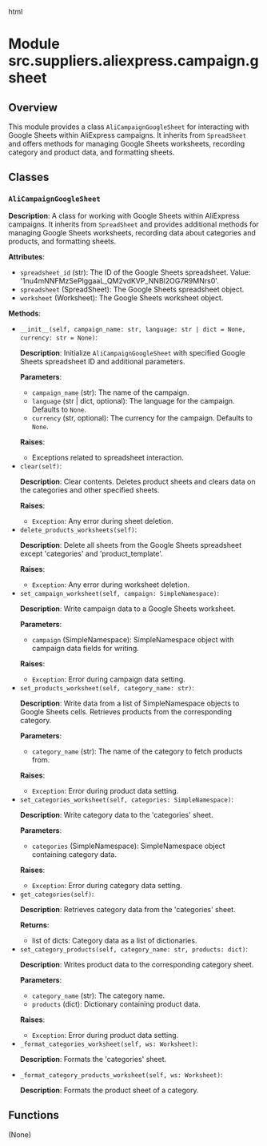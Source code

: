 html
<h1>Module src.suppliers.aliexpress.campaign.gsheet</h1>

<h2>Overview</h2>
<p>This module provides a class <code>AliCampaignGoogleSheet</code> for interacting with Google Sheets within AliExpress campaigns. It inherits from <code>SpreadSheet</code> and offers methods for managing Google Sheets worksheets, recording category and product data, and formatting sheets.</p>

<h2>Classes</h2>

<h3><code>AliCampaignGoogleSheet</code></h3>

<p><strong>Description</strong>: A class for working with Google Sheets within AliExpress campaigns. It inherits from <code>SpreadSheet</code> and provides additional methods for managing Google Sheets worksheets, recording data about categories and products, and formatting sheets.</p>

<p><strong>Attributes</strong>:</p>
<ul>
  <li><code>spreadsheet_id</code> (str): The ID of the Google Sheets spreadsheet.  Value: '1nu4mNNFMzSePlggaaL_QM2vdKVP_NNBl2OG7R9MNrs0'.</li>
  <li><code>spreadsheet</code> (SpreadSheet): The Google Sheets spreadsheet object.</li>
  <li><code>worksheet</code> (Worksheet): The Google Sheets worksheet object.</li>
</ul>

<p><strong>Methods</strong>:</p>
<ul>
  <li><code>__init__(self, campaign_name: str, language: str | dict = None, currency: str = None)</code>:
    <p><strong>Description</strong>: Initialize <code>AliCampaignGoogleSheet</code> with specified Google Sheets spreadsheet ID and additional parameters.</p>
    <p><strong>Parameters</strong>:</p>
    <ul>
      <li><code>campaign_name</code> (str): The name of the campaign.</li>
      <li><code>language</code> (str | dict, optional): The language for the campaign. Defaults to <code>None</code>.</li>
      <li><code>currency</code> (str, optional): The currency for the campaign. Defaults to <code>None</code>.</li>
    </ul>
    <p><strong>Raises</strong>:</p>
    <ul>
      <li>Exceptions related to spreadsheet interaction.</li>
    </ul>
  </li>
  <li><code>clear(self)</code>:
    <p><strong>Description</strong>: Clear contents. Deletes product sheets and clears data on the categories and other specified sheets.</p>
    <p><strong>Raises</strong>:</p>
    <ul>
      <li><code>Exception</code>: Any error during sheet deletion.</li>
    </ul>
  </li>
  <li><code>delete_products_worksheets(self)</code>:
    <p><strong>Description</strong>: Delete all sheets from the Google Sheets spreadsheet except 'categories' and 'product_template'.</p>
    <p><strong>Raises</strong>:</p>
    <ul>
      <li><code>Exception</code>: Any error during worksheet deletion.</li>
    </ul>
  </li>
  <li><code>set_campaign_worksheet(self, campaign: SimpleNamespace)</code>:
    <p><strong>Description</strong>: Write campaign data to a Google Sheets worksheet.</p>
    <p><strong>Parameters</strong>:</p>
    <ul>
      <li><code>campaign</code> (SimpleNamespace): SimpleNamespace object with campaign data fields for writing.</li>
    </ul>
    <p><strong>Raises</strong>:</p>
    <ul>
      <li><code>Exception</code>: Error during campaign data setting.</li>
    </ul>
  </li>
  <li><code>set_products_worksheet(self, category_name: str)</code>:
    <p><strong>Description</strong>: Write data from a list of SimpleNamespace objects to Google Sheets cells.  Retrieves products from the corresponding category.</p>
    <p><strong>Parameters</strong>:</p>
    <ul>
      <li><code>category_name</code> (str): The name of the category to fetch products from.</li>
    </ul>
    <p><strong>Raises</strong>:</p>
    <ul>
      <li><code>Exception</code>: Error during product data setting.</li>
    </ul>
  </li>
  <li><code>set_categories_worksheet(self, categories: SimpleNamespace)</code>:
     <p><strong>Description</strong>: Write category data to the 'categories' sheet.</p>
      <p><strong>Parameters</strong>:</p>
      <ul>
        <li><code>categories</code> (SimpleNamespace): SimpleNamespace object containing category data.</li>
      </ul>
      <p><strong>Raises</strong>:</p>
      <ul>
        <li><code>Exception</code>: Error during category data setting.</li>
      </ul>
  </li>
  <li><code>get_categories(self)</code>:
    <p><strong>Description</strong>: Retrieves category data from the 'categories' sheet.</p>
    <p><strong>Returns</strong>:</p>
    <ul>
      <li>list of dicts: Category data as a list of dictionaries.</li>
    </ul>
  </li>
  <li><code>set_category_products(self, category_name: str, products: dict)</code>:
    <p><strong>Description</strong>: Writes product data to the corresponding category sheet.</p>
    <p><strong>Parameters</strong>:</p>
    <ul>
      <li><code>category_name</code> (str): The category name.</li>
      <li><code>products</code> (dict): Dictionary containing product data.</li>
    </ul>
    <p><strong>Raises</strong>:</p>
    <ul>
      <li><code>Exception</code>: Error during product data setting.</li>
    </ul>
  </li>
   <li><code>_format_categories_worksheet(self, ws: Worksheet)</code>:
    <p><strong>Description</strong>: Formats the 'categories' sheet.</p>
  </li>
  <li><code>_format_category_products_worksheet(self, ws: Worksheet)</code>:
     <p><strong>Description</strong>: Formats the product sheet of a category.</p>
  </li>


</ul>


<h2>Functions</h2>
<p>(None)</p>